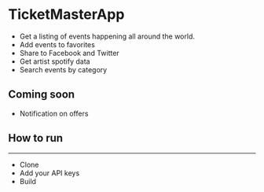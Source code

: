 # TicketMasterApp
- Get a listing of events happening all around the world.
- Add events to favorites
- Share to Facebook and Twitter
- Get artist spotify data
- Search events by category

## Coming soon
- Notification on offers


## How to run
---
- Clone
- Add your API keys
- Build
